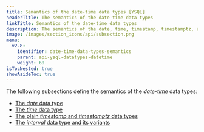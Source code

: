 ```yaml
---
title: Semantics of the date-time data types [YSQL]
headerTitle: The semantics of the date-time data types
linkTitle: Semantics of the date-time data types
description: The semantics of the date, time, timestamp, timestamptz, and interval data types. [YSQL]
image: /images/section_icons/api/subsection.png
menu:
  v2.8:
    identifier: date-time-data-types-semantics
    parent: api-ysql-datatypes-datetime
    weight: 60
isTocNested: true
showAsideToc: true
---
```


The following subsections define the semantics of the _date-time_ data types:
- [The _date_ data type](./type-date/)
- [The _time_ data type](./type-time/)
- [The plain _timestamp_ and _timestamptz_ data types](./type-timestamp/)
- [The _interval_ data type and its variants](./type-interval/)
